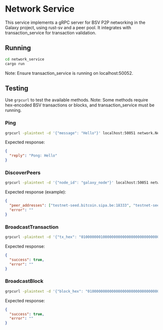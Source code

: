 # Network Service

This service implements a gRPC server for BSV P2P networking in the Galaxy project, using rust-sv and a peer pool. It integrates with transaction_service for transaction validation.

## Running
```bash
cd network_service
cargo run
```
Note: Ensure transaction_service is running on localhost:50052.

## Testing
Use `grpcurl` to test the available methods. Note: Some methods require hex-encoded BSV transactions or blocks, and transaction_service must be running.

### Ping
```bash
grpcurl -plaintext -d '{"message": "Hello"}' localhost:50051 network.Network/Ping
```
Expected response:
```json
{
  "reply": "Pong: Hello"
}
```

### DiscoverPeers
```bash
grpcurl -plaintext -d '{"node_id": "galaxy_node"}' localhost:50051 network.Network/DiscoverPeers
```
Expected response (example):
```json
{
  "peer_addresses": ["testnet-seed.bitcoin.sipa.be:18333", "testnet-seed.bsv.io:18333"],
  "error": ""
}
```

### BroadcastTransaction
```bash
grpcurl -plaintext -d '{"tx_hex": "01000000010000000000000000000000000000000000000000000000000000000000000000ffffffff0100ffffffff0100ffffffff"}' localhost:50051 network.Network/BroadcastTransaction
```
Expected response:
```json
{
  "success": true,
  "error": ""
}
```

### BroadcastBlock
```bash
grpcurl -plaintext -d '{"block_hex": "01000000000000000000000000000000000000000000000000000000000000000000000000000000000000000000000000000000000000000000000000000000000000000000ffffffff"}' localhost:50051 network.Network/BroadcastBlock
```
Expected response:
```json
{
  "success": true,
  "error": ""
}
```
